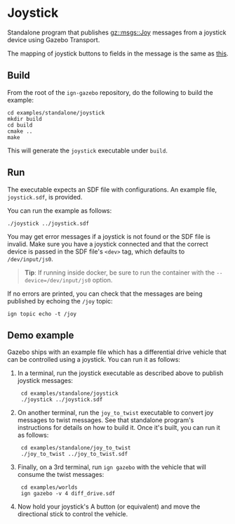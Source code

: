 # Joystick

Standalone program that publishes
[gz::msgs::Joy](https://ignitionrobotics.org/api/msgs/5.6/classignition_1_1msgs_1_1Joy.html)
messages from a joystick device using Gazebo Transport.

The mapping of joystick buttons to fields in the message is the same as [this](http://wiki.ros.org/joy).

## Build

From the root of the `ign-gazebo` repository, do the following to build the example:

~~~
cd examples/standalone/joystick
mkdir build
cd build
cmake ..
make
~~~

This will generate the `joystick` executable under `build`.

## Run

The executable expects an SDF file with configurations.
An example file, `joystick.sdf`, is provided.

You can run the example as follows:

    ./joystick ../joystick.sdf

You may get error messages if a joystick is not found or the SDF file is invalid.
Make sure you have a joystick connected and that the correct device is passed in
the SDF file's `<dev>` tag, which defaults to `/dev/input/js0`.

> **Tip**: If running inside docker, be sure to run the container with the
  `--device=/dev/input/js0` option.

If no errors are printed, you can check that the messages are being published by
echoing the `/joy` topic:

    ign topic echo -t /joy

## Demo example

Gazebo ships with an example file which has a differential drive vehicle
that can be controlled using a joystick. You can run it as follows:

1. In a terminal, run the joystick executable as described above to publish
   joystick messages:

        cd examples/standalone/joystick
        ./joystick ../joystick.sdf

1. On another terminal, run the `joy_to_twist` executable to convert joy
   messages to twist messages. See that standalone program's instructions for
   details on how to build it. Once it's built, you can run it as follows:

        cd examples/standalone/joy_to_twist
        ./joy_to_twist ../joy_to_twist.sdf

1. Finally, on a 3rd terminal, run `ign gazebo` with the vehicle that will
   consume the twist messages:

        cd examples/worlds
        ign gazebo -v 4 diff_drive.sdf

1. Now hold your joystick's A button (or equivalent) and move the directional
   stick to control the vehicle.

